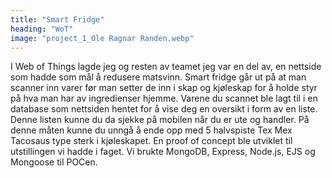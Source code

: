 ```yaml
---
title: "Smart Fridge"
heading: "WoT"
image: "project_1_Ole Ragnar Randen.webp"
---
```


I Web of Things lagde jeg og resten av teamet jeg var en del av, en nettside som hadde som mål å redusere matsvinn. Smart fridge går ut på at man scanner inn varer før man setter de inn i skap og kjøleskap for å holde styr på hva man har av ingredienser hjemme. Varene du scannet ble lagt til i en database som nettsiden hentet for å vise deg en oversikt i form av en liste. Denne listen kunne du da sjekke på mobilen når du er ute og handler. På denne måten kunne du unngå å ende opp med 5 halvspiste Tex Mex Tacosaus type sterk i kjøleskapet. En proof of concept ble utviklet til utstillingen vi hadde i faget. Vi brukte MongoDB, Express, Node.js, EJS og Mongoose til POCen.
